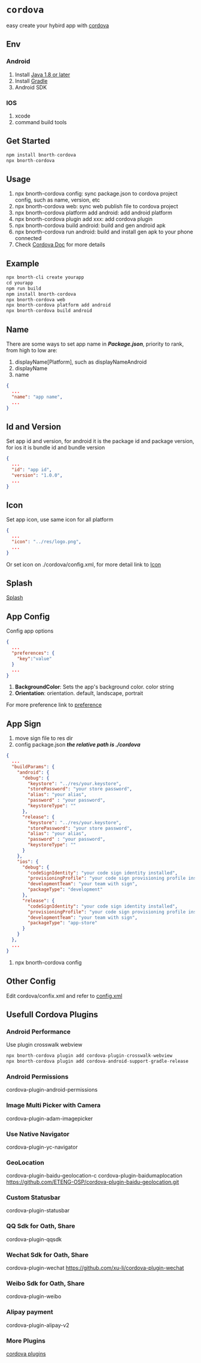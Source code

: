 # `cordova`

easy create your hybird app with [cordova](https://cordova.apache.org/)

## Env

### Android

1. Install [Java 1.8 or later](https://www.webcamrips.com/wilmot69noah-chaturbate-webcamshow-23-09-2018-1747/)
1. Install [Gradle](https://gradle.org/install/)
1. Android SDK

### IOS

1. xcode
1. command build tools

## Get Started

```js
npm install bnorth-cordova
npx bnorth-cordova
```

## Usage

1. npx bnorth-cordova config: sync package.json to cordova project config, such as name, version, etc
1. npx bnorth-cordova web: sync web publish file to cordova project
1. npx bnorth-cordova platform add android: add android platform
1. npx bnorth-cordova plugin add xxx: add cordova plugin
1. npx bnorth-cordova build android: build and gen android apk
1. npx bnorth-cordova run android: build and install gen apk to your phone connected
1. Check [Cordova Doc](https://cordova.apache.org/docs/en/latest/) for more details

## Example

```js
npx bnorth-cli create yourapp
cd yourapp
npm run build
npm install bnorth-cordova
npx bnorth-cordova web
npx bnorth-cordova platform add android
npx bnorth-cordova build android
```

## Name 

There are some ways to set app name in ***Package.json***, priority to rank, from high to low are:

1. displayName[Platform], such as displayNameAndroid
1. displayName
1. name

```json
{
  ...
  "name": "app name",
  ...
}
```

## Id and Version

Set app id and version, for android it is the package id and package version, for ios it is bundle id and bundle version

```json
{
  ...
  "id": "app id",
  "version": "1.0.0",
  ...
}
```

## Icon

Set app icon, use same icon for all platform

```json
{
  ...
  "icon": "../res/logo.png",
  ...
}
```

Or set icon on ./cordova/config.xml, for more detail link to [Icon](https://cordova.apache.org/docs/en/latest/config_ref/images.html)

## Splash

[Splash](https://cordova.apache.org/docs/en/latest/reference/cordova-plugin-splashscreen/index.html)

## App Config

Config app options

```json
{
  ...
  "preferences": {
    "key":"value"
  }
  ...
}
```
1. **BackgroundColor**: Sets the app's background color.
  color string
1. **Orientation**: orientation. 
  default, landscape, portrait

For more preference link to [preference](https://cordova.apache.org/docs/en/latest/config_ref/index.html#preference)

## App Sign

1. move sign file to res dir
1. config package.json
  ***the relative path is ./cordova***
  ```json
  {
    ...
    "buildParams": {
      "android": {
        "debug": {
          "keystore": "../res/your.keystore",
          "storePassword": "your store password",
          "alias": "your alias",
          "password" : "your password",
          "keystoreType": ""
        },
        "release": {
          "keystore": "../res/your.keystore",
          "storePassword": "your store password",
          "alias": "your alias",
          "password" : "your password",
          "keystoreType": ""
        }
      },
      "ios": {
        "debug": {
          "codeSignIdentity": "your code sign identity installed",
          "provisioningProfile": "your code sign provisioning profile installed",
          "developmentTeam": "your team with sign",
          "packageType": "development"
        },
        "release": {
          "codeSignIdentity": "your code sign identity installed",
          "provisioningProfile": "your code sign provisioning profile installed",
          "developmentTeam": "your team with sign",
          "packageType": "app-store"
        }
      }
    },
    ...
  }
  ```

1. npx bnorth-cordova config

## Other Config

Edit cordova/confix.xml and refer to [config.xml](https://cordova.apache.org/docs/en/latest/config_ref/index.html)

## Usefull Cordova Plugins

### Android Performance

Use plugin crosswalk webview

```js
npx bnorth-cordova plugin add cordova-plugin-crosswalk-webview
npx bnorth-cordova plugin add cordova-android-support-gradle-release
```

### Android Permissions

cordova-plugin-android-permissions

### Image Multi Picker with Camera

cordova-plugin-adam-imagepicker

### Use Native Navigator

cordova-plugin-yc-navigator

### GeoLocation 

cordova-plugin-baidu-geolocation-c
cordova-plugin-baidumaplocation
https://github.com/ETENG-OSP/cordova-plugin-baidu-geolocation.git

### Custom Statusbar

cordova-plugin-statusbar

### QQ Sdk for Oath, Share

cordova-plugin-qqsdk

### Wechat Sdk for Oath, Share

cordova-plugin-wechat https://github.com/xu-li/cordova-plugin-wechat

### Weibo Sdk for Oath, Share

cordova-plugin-weibo

### Alipay payment

cordova-plugin-alipay-v2

### More Plugins

[cordova plugins](https://cordova.apache.org/plugins/)  